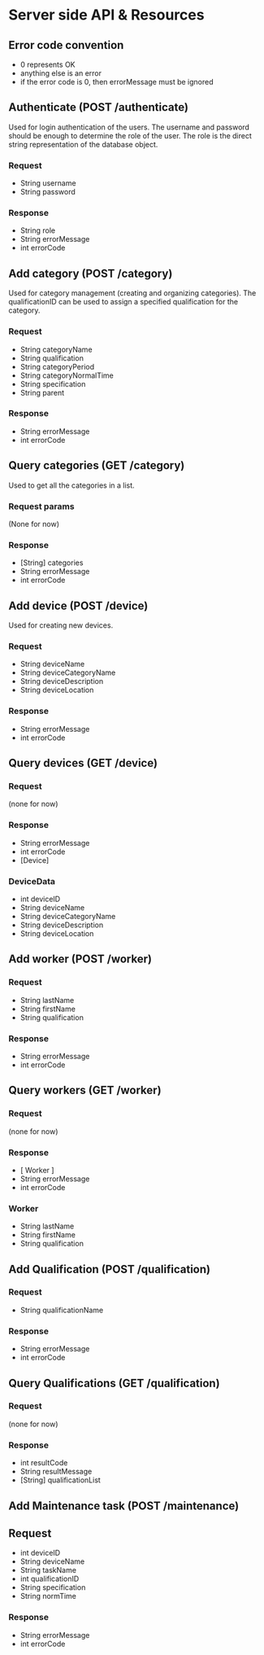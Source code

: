 # Server side API & Resources

## Error code convention
- 0 represents OK
- anything else is an error
- if the error code is 0, then errorMessage must be ignored

## Authenticate (POST /authenticate)
Used for login authentication of the users. The username and password should be enough to determine the role of the user. The role is the direct string representation of the database object.

### Request
- String username
- String password

### Response
- String role  
- String errorMessage  
- int errorCode  

## Add category (POST /category)
Used for category management (creating and organizing categories).
The qualificationID can be used to assign a specified qualification for the category.

### Request
- String categoryName
- String qualification
- String categoryPeriod
- String categoryNormalTime
- String specification
- String parent

### Response
- String errorMessage
- int errorCode

## Query categories (GET /category)
Used to get all the categories in a list.

### Request params
(None for now)

### Response
- \[String\] categories
- String errorMessage
- int errorCode

## Add device (POST /device)
Used for creating new devices.

### Request
- String deviceName
- String deviceCategoryName
- String deviceDescription
- String deviceLocation

### Response
- String errorMessage
- int errorCode

## Query devices (GET /device)

### Request
(none for now)

### Response
- String errorMessage
- int errorCode
- \[Device\]

### DeviceData
- int deviceID
- String deviceName
- String deviceCategoryName
- String deviceDescription
- String deviceLocation

## Add worker (POST /worker)

### Request
- String lastName
- String firstName
- String qualification

### Response
- String errorMessage
- int errorCode

## Query workers (GET /worker)

### Request
(none for now)

### Response
- \[ Worker \]
- String errorMessage
- int errorCode

### Worker
- String lastName
- String firstName
- String qualification

## Add Qualification (POST /qualification)

### Request
- String qualificationName

### Response
- String errorMessage
- int errorCode

## Query Qualifications (GET /qualification)

### Request
(none for now)

### Response
- int resultCode
- String resultMessage
- \[String\] qualificationList

## Add Maintenance task (POST /maintenance)

## Request
- int deviceID
- String deviceName
- String taskName
- int qualificationID
- String specification
- String normTime

### Response
- String errorMessage
- int errorCode